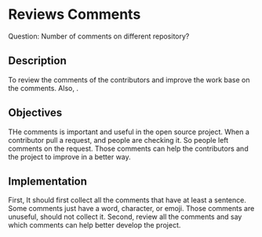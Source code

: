 # Reviews Comments

Question: Number of comments on different repository?

## Description
To review the comments of the contributors and improve the work base on the comments. Also, . 

## Objectives
THe comments is important and useful in the open source project. When a contributor pull a request, and people are checking it. So people left comments on the request. Those comments can help the contributors and the project to improve in a better way.

## Implementation
First, It should first collect all the comments that have at least a sentence. Some comments just have a word, character, or emoji. Those comments are unuseful, should not collect it. Second, review all the comments and say which comments can help better develop the project.
